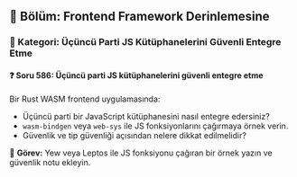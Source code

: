 ## 📘 Bölüm: Frontend Framework Derinlemesine  
### 🔹 Kategori: Üçüncü Parti JS Kütüphanelerini Güvenli Entegre Etme  
#### ❓ Soru 586: Üçüncü parti JS kütüphanelerini güvenli entegre etme

Bir Rust WASM frontend uygulamasında:

- Üçüncü parti bir JavaScript kütüphanesini nasıl entegre edersiniz?
- `wasm-bindgen` veya `web-sys` ile JS fonksiyonlarını çağırmaya örnek verin.
- Güvenlik ve tip güvenliği açısından nelere dikkat edilmelidir?

🔧 **Görev:** Yew veya Leptos ile JS fonksiyonu çağıran bir örnek yazın ve güvenlik notu ekleyin.
